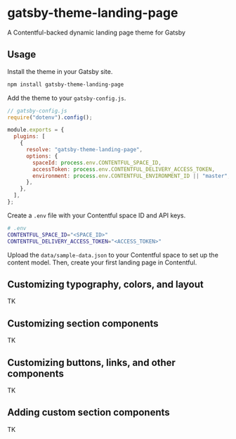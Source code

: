 # gatsby-theme-landing-page

A Contentful-backed dynamic landing page theme for Gatsby

## Usage

Install the theme in your Gatsby site.

```sh
npm install gatsby-theme-landing-page
```

Add the theme to your `gatsby-config.js`.

```js
// gatsby-config.js
require("dotenv").config();

module.exports = {
  plugins: [
    {
      resolve: "gatsby-theme-landing-page",
      options: {
        spaceId: process.env.CONTENTFUL_SPACE_ID,
        accessToken: process.env.CONTENTFUL_DELIVERY_ACCESS_TOKEN,
        environment: process.env.CONTENTFUL_ENVIRONMENT_ID || "master",
      },
    },
  ],
};
```

Create a `.env` file with your Contentful space ID and API keys.

```sh
# .env
CONTENTFUL_SPACE_ID="<SPACE_ID>"
CONTENTFUL_DELIVERY_ACCESS_TOKEN="<ACCESS_TOKEN>"
```

<!-- TODO: update these instructions once the JSON file is created -->

Upload the `data/sample-data.json` to your Contentful space to set up the content model. Then, create your first landing page in Contentful.

## Customizing typography, colors, and layout

TK

## Customizing section components

TK

## Customizing buttons, links, and other components

TK

## Adding custom section components

TK
